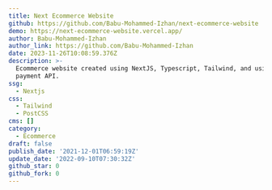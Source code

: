 ```yaml
---
title: Next Ecommerce Website
github: https://github.com/Babu-Mohammed-Izhan/next-ecommerce-website
demo: https://next-ecommerce-website.vercel.app/
author: Babu-Mohammed-Izhan
author_link: https://github.com/Babu-Mohammed-Izhan
date: 2023-11-26T10:08:59.376Z
description: >-
  Ecommerce website created using NextJS, Typescript, Tailwind, and using Stripe
  payment API.
ssg:
  - Nextjs
css:
  - Tailwind
  - PostCSS
cms: []
category:
  - Ecommerce
draft: false
publish_date: '2021-12-01T06:59:19Z'
update_date: '2022-09-10T07:30:32Z'
github_star: 0
github_fork: 0
---
```

